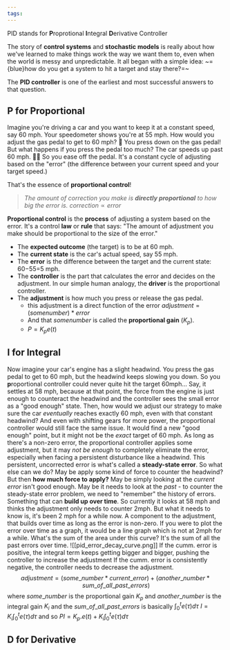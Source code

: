 ```yaml
---
tags:
---
```

PID stands for **P**roprotional **I**ntegral **D**erivative Controller

The story of **control systems** and **stochastic models** is really about how we've learned to make things work the way we want them to, even when the world is messy and unpredictable. It all began with a simple idea: ~={blue}how do you get a system to hit a target and stay there?=~

The **PID controller** is one of the earliest and most successful answers to that question.

## **P** for Proportional

Imagine you're driving a car and you want to keep it at a constant speed, say 60 mph. Your speedometer shows you're at 55 mph. How would you adjust the gas pedal to get to 60 mph? 🐢
You press down on the gas pedal!
But what happens if you press the pedal too much?
The car speeds up past 60 mph. 🚙💨
So you ease off the pedal.
It's a constant cycle of adjusting based on the "error" (the difference between your current speed and your target speed.)

That's the essence of **proportional control**!
> _The amount of correction you make is **directly proportional** to how big the error is._
> $correction \propto error$

**Proportional control** is the **process** of adjusting a system based on the error. It's a control **law** or **rule** that says: "The amount of adjustment you make should be proportional to the size of the error."
- The **expected outcome** (the target) is to be at 60 mph.
- The **current state** is the car's actual speed, say 55 mph.
- The **error** is the difference between the target and the current state: 60−55=5 mph.
- The **controller** is the part that calculates the error and decides on the adjustment. In our simple human analogy, the **driver** is the proportional controller.
- The **adjustment** is how much you press or release the gas pedal.
	- this adjustment is a direct function of the error $adjustment = (some number) * error$
	- And that $some number$ is called the **proportional gain** ($K_p$​).
	- $P = K_p e(t)$
## **I** for Integral
Now imagine your car's engine has a slight headwind.
You press the gas pedal to get to 60 mph, but the headwind keeps slowing you down.
So you **p**roportional controller could never quite hit the target 60mph...
Say, it settles at 58 mph, because at that point, the force from the engine is just enough to counteract the headwind and the controller sees the small error as a "good enough" state.
Then, how would we adjust our strategy to make sure the car _eventually_ reaches exactly 60 mph, even with that constant headwind?
And even with shifting gears for more power, the proportional controller would still face the same issue. It would find a new "good enough" point, but it might not be the _exact_ target of 60 mph.
As long as there's a non-zero error, the proportional controller applies some adjustment, but it may *not be enough* to completely eliminate the error, especially when facing a persistent disturbance like a headwind.
This persistent, uncorrected error is what's called a **steady-state error**.
So what else can we do?
May be apply some kind of force to counter the headwind? But then **how much force to apply?**
May be simply looking at the *current error* isn't good enough.
May be it needs to look at the *past* - to counter the steady-state error problem, we need to "remember" the history of errors. Something that can **build up over time**.
	So currently it looks at 58 mph and thinks the adjustment only needs to counter 2mph. But what it needs to know is, it's been 2 mph for a while now.
	A component to the adjustment, that builds over time as long as the error is non-zero.
If you were to plot the error over time as a graph, it would be a line graph which is not at 2mph for a while. What's the sum of the area under this curve?
It's the sum of all the past errors over time.
![[pid_error_decay_curve.png]]
If the cumm. error is positive, the integral term keeps getting bigger and bigger, pushing the controller to increase the adjustment
If the cumm. error is consistently negative, the controller needs to decrease the adjustment.
$$
adjustment = (some\_number * current\_error) + (another\_number * sum\_of\_all\_past\_errors)
$$
where $some\_number$ is the proportional gain $K_p$
and $another\_number$ is the integral gain $K_i$
and the $sum\_of\_all\_past\_errors$ is basically $\int_{0}^{t} e(\tau)d\tau$ 
$I = K_i \int_{0}^{t} e(\tau)d\tau$
and so
$PI = K_p.e(t) + K_i \int_{0}^{t} e(\tau)d\tau$

## **D** for Derivative

